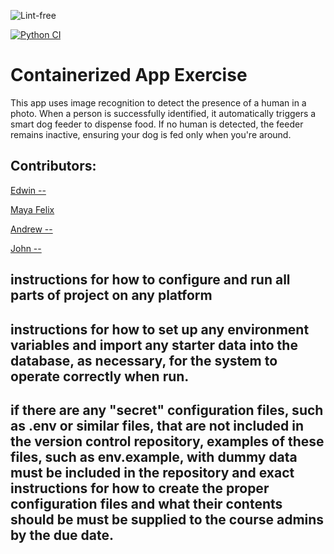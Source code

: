 ![Lint-free](https://github.com/nyu-software-engineering/containerized-app-exercise/actions/workflows/lint.yml/badge.svg)

[![Python CI](https://github.com/software-students-spring2025/4-containers-team/actions/workflows/python-ci.yml/badge.svg)](https://github.com/software-students-spring2025/4-containers-team/actions/workflows/python-ci.yml)

# Containerized App Exercise

This app uses image recognition to detect the presence of a human in a photo. When a person is successfully identified, it automatically triggers a smart dog feeder to dispense food. If no human is detected, the feeder remains inactive, ensuring your dog is fed only when you're around.

## Contributors:
[Edwin --](https://github.com/Eracks1012)

[Maya Felix](https://github.com/mxf4596)

[Andrew --](https://github.com/Toudles)

[John --](https://github.com/j4ma)


## instructions for how to configure and run all parts of project on any platform



## instructions for how to set up any environment variables and import any starter data into the database, as necessary, for the system to operate correctly when run.



## if there are any "secret" configuration files, such as .env or similar files, that are not included in the version control repository, examples of these files, such as env.example, with dummy data must be included in the repository and exact instructions for how to create the proper configuration files and what their contents should be must be supplied to the course admins by the due date.

